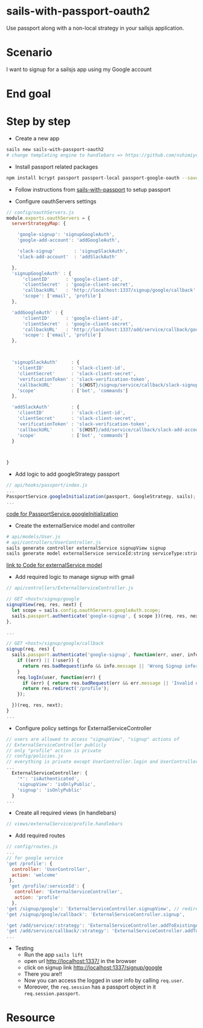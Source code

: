 <!--
@Author: mars
@Date:   2016-12-08T03:30:09-05:00
@Last modified by:   mars
@Last modified time: 2017-01-10T12:18:33-05:00
-->

# sails-with-passport-oauth2
Use passport along with a non-local strategy in your sailsjs application.

# Scenario
I want to signup for a sailsjs app using my Google account

# End goal
<!-- a screenshot will be better -->

# Step by step

* Create a new app
```sh
sails new sails-with-passport-oauth2
# change templating engine to handlebars => https://github.com/nshimiye/sailsjs-handlebars-app/blob/master/README.md
```

* Install passport related packages
```sh
npm install bcrypt passport passport-local passport-google-oauth --save
```

* Follow instructions from [sails-with-passport](https://github.com/nshimiye/sails-with-passport-oauth2) to setup passport

* Configure oauthServers settings
```javascript
// config/oauthServers.js
module.exports.oauthServers = {
  serverStrategyMap: {

    'google-signup': 'signupGoogleAuth',
    'google-add-account': 'addGoogleAuth',

    'slack-signup'       : 'signupSlackAuth',
    'slack-add-account'  : 'addSlackAuth'

  },
  'signupGoogleAuth' : {
      'clientID'      : 'google-client-id',
      'clientSecret'  : 'google-client-secret',
      'callbackURL'   : 'http://localhost:1337/signup/google/callback',
      'scope': ['email', 'profile']
  },

  'addGoogleAuth' : {
      'clientID'      : 'google-client-id',
      'clientSecret'  : 'google-client-secret',
      'callbackURL'   : 'http://localhost:1337/add/service/callback/google-add-account',
      'scope': ['email', 'profile']
  },



  'signupSlackAuth'     : {
    'clientID'          : 'slack-client-id',
    'clientSecret'      : 'slack-client-secret',
    'verificationToken' : 'slack-verification-token',
    'callbackURL'       : `${HOST}/signup/service/callback/slack-signup`,
    'scope'             : ['bot', 'commands']
  },

  'addSlackAuth'        : {
    'clientID'          : 'slack-client-id',
    'clientSecret'      : 'slack-client-secret',
    'verificationToken' : 'slack-verification-token',
    'callbackURL'       : `${HOST}/add/service/callback/slack-add-account`,
    'scope'             : ['bot', 'commands']
  }



}
```

* Add logic to add googleStrategy passport
```javascript
// api/hooks/passport/index.js
...
PassportService.googleInitialization(passport, GoogleStrategy, sails);
...
```
[code for PassportService.googleInitialization]()

* Create the externalService model and controller
```sh
# api/models/User.js
# api/controllers/UserController.js
sails generate controller externalService signupView signup
sails generate model externalService serviceId:string serviceType:string
```
[link to Code for externalService model]()

* Add required logic to manage signup with gmail
```javascript
// api/controllers/ExternalServiceController.js

// GET <host>/signup/google
signupView(req, res, next) {
  let scope = sails.config.oauthServers.googleAuth.scope;
  sails.passport.authenticate('google-signup', { scope })(req, res, next);
},

...

// GET <host>/signup/google/callback
signup(req, res) {
  sails.passport.authenticate('google-signup', function(err, user, info) {
    if ((err) || (!user)) {
      return res.badRequest(info && info.message || 'Wrong Signup information', { view: 'user/signup' });
    }
    req.logIn(user, function(err) {
      if (err) { return res.badRequest(err && err.message || 'Invalid username/password combination.', { view: 'user/signup' }); }
      return res.redirect('/profile');
    });

  })(req, res, next);
}
...
```

* Configure policy settings for ExternalServiceController
```javascript
// users are allowed to access "signupView", "signup" actions of
// ExternalServiceController publicly
// only "profile" action is private
// config/policies.js
// everything is private except UserController.login and UserController.signup
...
  ExternalServiceController: {
    '*': 'isAuthenticated',
    'signupView': 'isOnlyPublic',
    'signup': 'isOnlyPublic'
  }
...
```

* Create all required views (in handlebars)
```javascript
// views/externalService/profile.handlebars
```

* Add required routes
```javascript
// config/routes.js
...
// for google service
'get /profile': {
  controller: 'UserController',
  action: 'welcome'
 },
 'get /profile/:serviceId': {
   controller: 'ExternalServiceController',
   action: 'profile'
  },
'get /signup/google': 'ExternalServiceController.signupView', // redirect to google
'get /signup/google/callback': 'ExternalServiceController.signup',

'get /add/service/:strategy': 'ExternalServiceController.addToExistingAccountView', // redirect to google
'get /add/service/callback/:strategy': 'ExternalServiceController.addToExistingAccount'
...
```

* Testing
  * Run the app `sails lift`
  * open url [http://localhost:1337/](http://localhost:1337/) in the browser
  * click on signup link [http://localhost:1337/signup/google](http://localhost:1337/signup/google)
  * There you are!!
  * Now you can access the logged in user info by calling `req.user`.
  * Moreover, the `req.session` has a passport object in it `req.session.passport`.

# Resource
